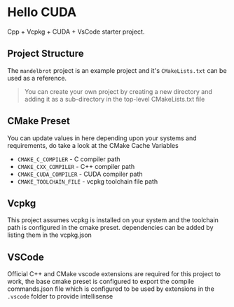 # Hello CUDA

Cpp + Vcpkg + CUDA + VsCode starter project.

## Project Structure
The `mandelbrot` project is an example project and it's `CMakeLists.txt` can be used as a reference.

> You can create your own project by creating a new directory and adding it as a sub-directory in the top-level CMakeLists.txt file

## CMake Preset
You can update values in here depending upon your systems and requirements, do take a look at the CMake Cache Variables
- `CMAKE_C_COMPILER` - C compiler path
- `CMAKE_CXX_COMPILER` - C++ compiler path
- `CMAKE_CUDA_COMPILER` - CUDA compiler path
- `CMAKE_TOOLCHAIN_FILE` - vcpkg toolchain file path

## Vcpkg
This project assumes vcpkg is installed on your system and the toolchain path is configured in the cmake preset. dependencies can be added by listing them in the vcpkg.json

## VSCode
Official C++ and CMake vscode extensions are required for this project to work, the base cmake preset is configured to export the compile commands.json file which is configured to be used by extensions in the `.vscode` folder to provide intellisense 